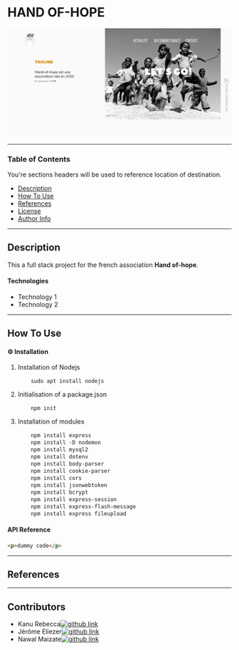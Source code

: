 # HAND OF-HOPE

<img src="./src/assets/images/Hand-of-hope.png" alt="hanf of hope template"/>



---

### Table of Contents

You're sections headers will be used to reference location of destination.

- [Description](#description)
- [How To Use](#how-to-use)
- [References](#references)
- [License](#license)
- [Author Info](#author-info)

---

## Description

This a full stack project for the french association **Hand of-hope**. 

#### Technologies

- Technology 1
- Technology 2


---

## How To Use

#### ⚙️ Installation

1.  Installation of Nodejs

            sudo apt install nodejs

2.  Initialisation of a package.json

            npm init

3.  Installation of modules

            npm install express
            npm install -D nodemon
            npm install mysql2
            npm install dotenv
            npm install body-parser
            npm install cookie-parser
            npm install cors
            npm install jsonwebtoken
            npm install bcrypt
            npm install express-session
            npm install express-flash-message
            npm install express fileupload

#### API Reference

```html
<p>dummy code</p>
```


---

## References

---

## Contributors

- <spam>Kanu Rebecca</spam>[<img alt="github link" src="https://img.shields.io/badge/GitHub-100000?style=for-the-badge&logo=github&logoColor=white"/>][githubrebecca]
- <spam>Jérôme Eliezer</spam>[<img alt="github link" src="https://img.shields.io/badge/GitHub-100000?style=for-the-badge&logo=github&logoColor=white"/>][githubnawal]
- <spam>Nawal Maizate</spam>[<img alt="github link" src="https://img.shields.io/badge/GitHub-100000?style=for-the-badge&logo=github&logoColor=white"/>][githubjérome]

<br />
<br />

[githubrebecca]: https://github.com/RebeccaRamalho
[githubnawal]: https://github.com/nawalpro
[githubjérome]: https://github.com/jeromeEliezer
